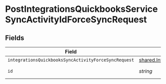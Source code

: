 # PostIntegrationsQuickbooksServiceSyncActivityIdForceSyncRequest


## Fields

| Field                                                                                                                                  | Type                                                                                                                                   | Required                                                                                                                               | Description                                                                                                                            |
| -------------------------------------------------------------------------------------------------------------------------------------- | -------------------------------------------------------------------------------------------------------------------------------------- | -------------------------------------------------------------------------------------------------------------------------------------- | -------------------------------------------------------------------------------------------------------------------------------------- |
| `integrationsQuickbooksSyncActivityForceSyncRequest`                                                                                   | [shared.IntegrationsQuickbooksSyncActivityForceSyncRequest](../../models/shared/integrationsquickbookssyncactivityforcesyncrequest.md) | :heavy_minus_sign:                                                                                                                     | N/A                                                                                                                                    |
| `id`                                                                                                                                   | *string*                                                                                                                               | :heavy_check_mark:                                                                                                                     | Unique identifier                                                                                                                      |